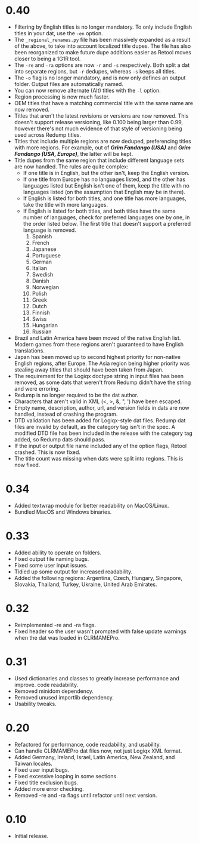 # 0.40
- Filtering by English titles is no longer mandatory. To only include English
  titles in your dat, use the `-en` option.
- The `_regional_renames.py` file has been massively expanded as a result of
  the above, to take into account localized title dupes. The file has also
  been reorganized to make future dupe additions easier as Retool moves closer
  to being a 1G1R tool.
- The `-re` and `-ra` options are now `-r` and `-s` respectively. Both split a
  dat into separate regions, but `-r` dedupes, whereas `-s` keeps all titles.
- The `-o` flag is no longer mandatory, and is now only defines an output
  folder. Output files are automatically named.
- You can now remove alternate (Alt) titles with the `-l` option.
- Region processing is now much faster.
- OEM titles that have a matching commercial title with the same name are now
  removed.
- Titles that aren't the latest revisions or versions are now removed. This
  doesn't support release versioning, like 0.100 being larger than 0.99,
  however there's not much evidence of that style of versioning being used
  across Redump titles.
- Titles that include multiple regions are now deduped, preferencing titles
  with more regions. For example, out of **_Grim Fandango (USA)_** and
  **_Grim Fandango (USA, Europe)_**, the latter will be kept.
- Title dupes from the same region that include different language sets are now
  handled. The rules are quite complex:
  - If one title is in English, but the other isn't, keep the English version.
  - If one title from Europe has no languages listed, and the other has
    languages listed but English isn't one of them, keep the title with no
    languages listed (on the assumption that English may be in there).
  - If English is listed for both titles, and one title has more languages,
    take the title with more languages.
  - If English is listed for both titles, and both titles have the same number
    of languages, check for preferred languages one by one, in the order listed
    below. The first title that doesn't support a preferred language is removed.
    1. Spanish
    1. French
    1. Japanese
    1. Portuguese
    1. German
    1. Italian
    1. Swedish
    1. Danish
    1. Norwegian
    1. Polish
    1. Greek
    1. Dutch
    1. Finnish
    1. Swiss
    1. Hungarian
    1. Russian
- Brazil and Latin America have been moved of the native English list. Modern
  games from these regions aren't guaranteed to have English translations.
- Japan has been moved up to second highest priority for non-native English
  regions, after Europe. The Asia region being higher priority was stealing
  away titles that should have been taken from Japan.
- The requirement for the Logiqx doctype string in input files has been
  removed, as some dats that weren't from Redump didn't have the string and
  were erroring.
- Redump is no longer required to be the dat author.
- Characters that aren't valid in XML (<, >, &, ", ') have been escaped.
- Empty name, description, author, url, and version fields in dats are now
  handled, instead of crashing the program.
- DTD validation has been added for Logiqx-style dat files. Redump dat files
  are invalid by default, as the category tag isn't in the spec. A modified DTD
  file has been included in the release with the category tag added, so Redump
  dats should pass.
- If the input or output file name included any of the option flags, Retool
  crashed. This is now fixed.
- The title count was missing when dats were split into regions. This is now fixed.

# 0.34
- Added textwrap module for better readability on MacOS/Linux.
- Bundled MacOS and Windows binaries.

# 0.33
- Added ability to operate on folders.
- Fixed output file naming bugs.
- Fixed some user input issues.
- Tidied up some output for increased readability.
- Added the following regions: Argentina, Czech, Hungary, Singapore, Slovakia,
  Thailand, Turkey, Ukraine, United Arab Emirates.

# 0.32
- Reimplemented -re and -ra flags.
- Fixed header so the user wasn't prompted with false update warnings when the
  dat was loaded in CLRMAMEPro.

# 0.31
- Used dictionaries and classes to greatly increase performance and improve.
  code readability.
- Removed minidom dependency.
- Removed unused importlib dependency.
- Usability tweaks.

# 0.20
- Refactored for performance, code readability, and usability.
- Can handle CLRMAMEPro dat files now, not just Logiqx XML format.
- Added Germany, Ireland, Israel, Latin America, New Zealand, and Taiwan
  locales.
- Fixed user input bugs.
- Fixed excessive looping in some sections.
- Fixed title exclusion bugs.
- Added more error checking.
- Removed -re and -ra flags until refactor until next version.

# 0.10
- Initial release.